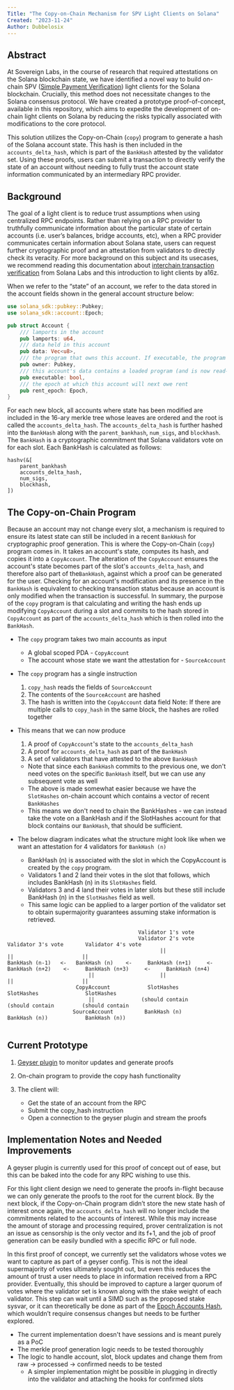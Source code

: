 ```yaml
---
Title: "The Copy-on-Chain Mechanism for SPV Light Clients on Solana"
Created: "2023-11-24"
Author: Dubbelosix
---
```


## Abstract

At Sovereign Labs, in the course of research that required attestations on the Solana blockchain state, we have identified a novel way to build on-chain SPV ([Simple Payment Verification](https://docs.solana.com/proposals/simple-payment-and-state-verification)) light clients for the Solana blockchain. Crucially, this method does not necessitate changes to the Solana consensus protocol. We have created a prototype proof-of-concept, available in this repository, which aims to expedite the development of on-chain light clients on Solana by reducing the risks typically associated with modifications to the core protocol.

This solution utilizes the Copy-on-Chain (`copy`) program to generate a hash of the Solana account state. This hash is then included in the `accounts_delta_hash`, which is part of the `BankHash` attested by the validator set.  Using these proofs, users can submit a transaction to directly verify the state of an account without needing to fully trust the account state information communicated by an intermediary RPC provider.

## Background

The goal of a light client is to reduce trust assumptions when using centralized RPC endpoints. Rather than relying on a RPC provider to truthfully communicate information about the particular state of certain accounts (i.e. user’s balances, bridge accounts, etc), when a RPC provider communicates certain information about Solana state, users can request further cryptographic proof and an attestation from validators to directly check its veracity. For more background on this subject and its usecases, we recommend reading this documentation about [interchain transaction verification](https://docs.solana.com/proposals/interchain-transaction-verification) from Solana Labs and this introduction to light clients by a16z.

When we refer to the “state” of an account, we refer to the data stored in the account fields shown in the general account structure below:

```rust
use solana_sdk::pubkey::Pubkey;
use solana_sdk::account::Epoch;

pub struct Account {
    /// lamports in the account
    pub lamports: u64,
    /// data held in this account
    pub data: Vec<u8>,
    /// the program that owns this account. If executable, the program that loads this account.
    pub owner: Pubkey,
    /// this account's data contains a loaded program (and is now read-only)
    pub executable: bool,
    /// the epoch at which this account will next owe rent
    pub rent_epoch: Epoch,
}
```

For each new block, all accounts where state has been modified are included in the 16-ary merkle tree whose leaves are ordered and the root is called the `accounts_delta_hash`. The  `accounts_delta_hash` is further hashed into the `BankHash` along with the `parent_bankhash`, `num_sigs`, and `blockhash`. The `BankHash` is a cryptographic commitment that Solana validators vote on for each slot. Each BankHash is calculated as follows:
```
hashv(&[
    parent_bankhash
    accounts_delta_hash,
    num_sigs,
    blockhash,
])
```

## The Copy-on-Chain Program

Because an account may not change every slot, a mechanism is required to ensure its latest state can still be included in a recent `BankHash` for cryptographic proof generation. This is where the Copy-on-Chain (`copy`) program comes in. It takes an account's state, computes its hash, and copies it into a `CopyAccount`. The alteration of the `CopyAccount` ensures the account's state becomes part of the slot's `accounts_delta_hash`, and therefore also part of the`BankHash`, against which a proof can be generated for the user. Checking for an account's modification and its presence in the `BankHash` is equivalent to checking transaction status because an account is only modified when the transaction is successful. In summary, the purpose of the `copy` program is that calculating and writing the hash ends up modifying `CopyAccount` during a slot and commits to the hash stored in `CopyAccount` as part of the `accounts_delta_hash` which is then rolled into the `BankHash`.

* The `copy` program takes two main accounts as input
  * A global scoped PDA - `CopyAccount`
  * The account whose state we want the attestation for - `SourceAccount`

* The `copy` program has a single instruction
  1) `copy_hash` reads the fields of `SourceAccount`
  2) The contents of the `SourceAccount` are hashed
  3)  The hash is written into the `CopyAccount` data field
  Note: If there are multiple calls to `copy_hash` in the same block, the hashes are rolled together

* This means that we can now produce 
  1) A proof of `CopyAccount`'s state to the `accounts_delta_hash`
  2) A proof for `accounts_delta_hash` as part of the `BankHash`
  3) A set of validators that have attested to the above `BankHash`
    * Note that since each `BankHash` commits to the previous one, we don't need votes on the specific `BankHash` itself, but we can use any subsequent vote as well
    * The above is made somewhat easier because we have the `SlotHashes` on-chain account which contains a vector of recent `BankHashes`
    * This means we don't need to chain the BankHashes - we can instead take the vote on a BankHash and if the SlotHashes account for that block contains our `BankHash`, that should be sufficient.

* The below diagram indicates what the structure might look like when we want an attestation for 4 validators for `BankHash (n)`
  - BankHash (n) is associated with the slot in which the CopyAccount is created by the `copy` program.
  - Validators 1 and 2 land their votes in the slot that follows, which includes BankHash (n) in its `SlotHashes` field.
  - Validators 3 and 4 land their votes in later slots but these still include BankHash (n) in the `SlotHashes` field as well.
  - This same logic can be applied to a larger portion of the validator set to obtain supermajority guarantees assuming stake information is retrieved.
```
                                          Validator 1's vote
                                          Validator 2's vote        Validator 3's vote       Validator 4's vote
                                                 ||                         ||                      ||
BankHash (n-1)   <-   BankHash (n)    <-     BankHash (n+1)     <-     BankHash (n+2)    <-     BankHash (n+3)     <-     BankHash (n+4)
                          ||                     ||                         ||                      ||
                      CopyAccount            SlotHashes                 SlotHashes               SlotHashes              
                          ||               (should contain            (should contain         (should contain
                     SourceAccount          BankHash (n)               BankHash (n))            BankHash (n))
                        
```

## Current Prototype

1. [Geyser plugin](https://docs.solana.com/developing/plugins/geyser-plugins) to monitor updates and generate proofs

2. On-chain program to provide the copy hash functionality

3. The client will:
   * Get the state of an account from the RPC
   * Submit the copy_hash instruction
   * Open a connection to the geyser plugin and stream the proofs

## Implementation Notes and Needed Improvements

A geyser plugin is currently used for this proof of concept out of ease, but this can be baked into the code for any RPC wishing to use this.

For this light client design we need to generate the proofs in-flight because we can only generate the proofs to the root for the current block. By the next block, if the Copy-on-Chain program didn’t store the new state hash of interest once again, the `accounts_delta_hash` will no longer include the commitments related to the accounts of interest. While this may increase the amount of storage and processing required, prover centralization is not an issue as censorship is the only vector and its f+1, and the job of proof generation can be easily bundled with a specific RPC or full node.

In this first proof of concept, we currently set the validators whose votes we want to capture as part of a geyser config. This is not the ideal supermajority of votes ultimately sought out, but even this reduces the amount of trust a user needs to place in information received from a RPC provider. Eventually, this should be improved to capture a larger quorum of votes where the validator set is known along with the stake weight of each validator. This step can wait until a SIMD such as the proposed stake sysvar, or it can theoretically be done as part of the [Epoch Accounts Hash](https://docs.solana.com/implemented-proposals/epoch_accounts_hash#:~:text=This%20will%20be%20known%20as,issues%20within%201%2D2%20epochs.), which wouldn’t require consensus changes but needs to be further explored.

* The current implementation doesn't have sessions and is meant purely as a PoC
* The merkle proof generation logic needs to be tested thoroughly
* The logic to handle account, slot, block updates and change them from raw -> processed -> confirmed needs to be tested
  * A simpler implementation might be possible in plugging in directly into the validator and attaching the hooks for confirmed slots

